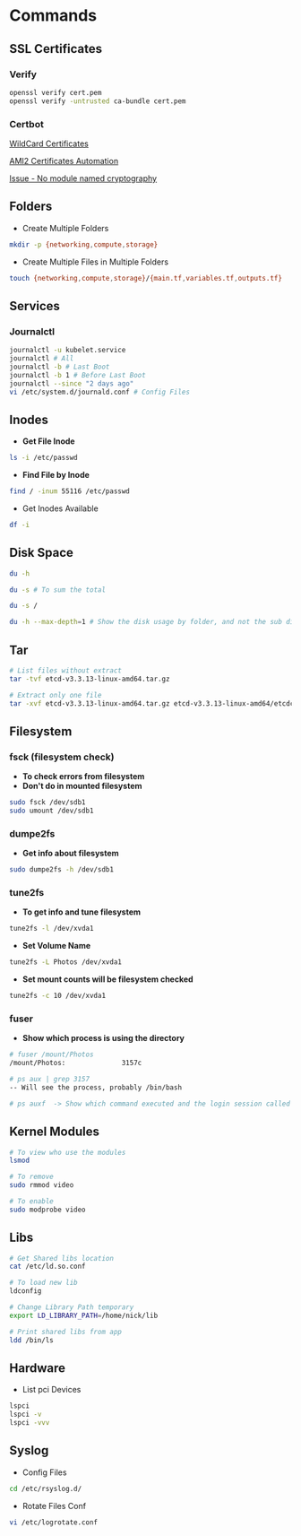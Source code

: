 # Commands

## SSL Certificates

### Verify

```bash
openssl verify cert.pem
openssl verify -untrusted ca-bundle cert.pem
```

### Certbot

[WildCard Certificates](https://medium.com/@saurabh6790/generate-wildcard-ssl-certificate-using-lets-encrypt-certbot-273e432794d7)

[AMI2 Certificates Automation](https://docs.aws.amazon.com/pt_br/AWSEC2/latest/UserGuide/SSL-on-amazon-linux-2.html)

[Issue - No module named cryptography](https://stackoverflow.com/questions/57891591/how-to-fix-importerror-no-module-named-cryptography)

## Folders

* Create Multiple Folders

```bash
mkdir -p {networking,compute,storage}
```

* Create Multiple Files in Multiple Folders

```bash
touch {networking,compute,storage}/{main.tf,variables.tf,outputs.tf}
```

## Services

### Journalctl

```bash
journalctl -u kubelet.service
journalctl # All
journalctl -b # Last Boot
journalctl -b 1 # Before Last Boot
journalctl --since "2 days ago"
vi /etc/system.d/journald.conf # Config Files
```

## Inodes

* **Get File Inode**

```bash
ls -i /etc/passwd
```

* **Find File by Inode**

```sh
find / -inum 55116 /etc/passwd
```

* Get Inodes Available

```bash
df -i
```

## Disk Space

```sh
du -h

du -s # To sum the total

du -s /

du -h --max-depth=1 # Show the disk usage by folder, and not the sub dirs because of Depth = 1
```

## Tar

```bash
# List files without extract
tar -tvf etcd-v3.3.13-linux-amd64.tar.gz

# Extract only one file
tar -xvf etcd-v3.3.13-linux-amd64.tar.gz etcd-v3.3.13-linux-amd64/etcdctl
```

## Filesystem

### fsck (filesystem check)

* **To check errors from filesystem**
* **Don't do in mounted filesystem**

```bash
sudo fsck /dev/sdb1
sudo umount /dev/sdb1
```

### dumpe2fs

* **Get info about filesystem**

```sh
sudo dumpe2fs -h /dev/sdb1
```

### tune2fs

* **To get info and tune filesystem**

```sh
tune2fs -l /dev/xvda1
```

* **Set Volume Name**

```sh
tune2fs -L Photos /dev/xvda1
```

* **Set mount counts will be filesystem checked**

```sh
tune2fs -c 10 /dev/xvda1
```

### fuser

* **Show which process is using the directory**

```sh
# fuser /mount/Photos
/mount/Photos:              3157c

# ps aux | grep 3157
-- Will see the process, probably /bin/bash

# ps auxf  -> Show which command executed and the login session called
```

## Kernel Modules

```sh
# To view who use the modules
lsmod

# To remove
sudo rmmod video

# To enable
sudo modprobe video
```

## Libs

```bash
# Get Shared libs location
cat /etc/ld.so.conf

# To load new lib
ldconfig

# Change Library Path temporary
export LD_LIBRARY_PATH=/home/nick/lib

# Print shared libs from app
ldd /bin/ls
```

## Hardware

* List pci Devices

```sh
lspci
lspci -v
lspci -vvv
```

## Syslog

* Config Files

```bash
cd /etc/rsyslog.d/
```

* Rotate Files Conf

```bash
vi /etc/logrotate.conf
```
